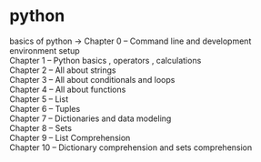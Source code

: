 # python
basics of python -> 
Chapter 0 – Command line and development environment setup <br>
Chapter 1 – Python basics , operators , calculations <br>
Chapter 2 – All about strings <br>
Chapter 3 – All about conditionals and loops <br>
Chapter 4 – All about functions <br>
Chapter 5 – List <br>
Chapter 6 – Tuples <br>
Chapter 7 – Dictionaries and data modeling <br>
Chapter 8 – Sets <br>
Chapter 9 – List Comprehension <br>
Chapter 10 – Dictionary comprehension and sets comprehension <br>
